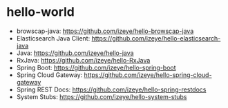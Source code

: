 # hello-world

* browscap-java: https://github.com/izeye/hello-browscap-java
* Elasticsearch Java Client: https://github.com/izeye/hello-elasticsearch-java
* Java: https://github.com/izeye/hello-java
* RxJava: https://github.com/izeye/hello-RxJava
* Spring Boot: https://github.com/izeye/hello-spring-boot
* Spring Cloud Gateway: https://github.com/izeye/hello-spring-cloud-gateway
* Spring REST Docs: https://github.com/izeye/hello-spring-restdocs
* System Stubs: https://github.com/izeye/hello-system-stubs
